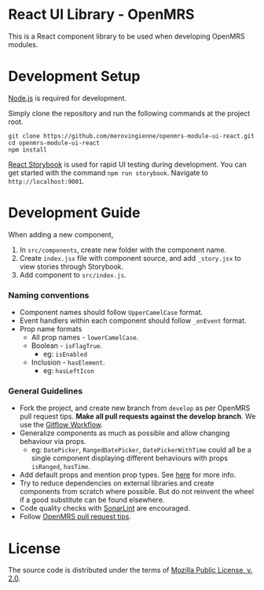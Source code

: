# React UI Library - OpenMRS

This is a React component library to be used when developing OpenMRS modules.


# Development Setup

[Node.js](https://nodejs.org/en/) is required for development.

Simply clone the repository and run the following commands at the project root.

```
git clone https://github.com/merovingienne/openmrs-module-ui-react.git
cd openmrs-module-ui-react
npm install
```

[React Storybook](https://storybook.js.org/) is used for rapid UI testing during development. You can get started with the command `npm run storybook`. Navigate to `http://localhost:9001`.


# Development Guide

When adding a new component,
1. In `src/components`, create new folder with the component name.
2. Create `index.jsx` file with component source, and add `_story.jsx` to view stories through Storybook.
3. Add component to `src/index.js`.


### Naming conventions

* Component names should follow `UpperCamelCase` format.
* Event handlers within each component should follow `_onEvent` format.
* Prop name formats
  * All prop names - `lowerCamelCase`.
  * Boolean - `isFlagTrue`.
    * eg: `isEnabled`
  * Inclusion - `hasElement`.
    * eg: `hasLeftIcon`

### General Guidelines

* Fork the project, and create new branch from `develop` as per OpenMRS pull request tips. **Make all pull requests against the develop branch**. We use the [Gitflow Workflow](https://www.atlassian.com/git/tutorials/comparing-workflows/gitflow-workflow).
* Generalize components as much as possible and allow changing behaviour via props.
  * eg: `DatePicker`, `RangedDatePicker`, `DatePickerWithTime` could all be a single component displaying different behaviours with props `isRanged`, `hasTime`.
* Add default props and mention prop types. See [here](https://reactjs.org/docs/typechecking-with-proptypes.html) for more info.
* Try to reduce dependencies on external libraries and create components from scratch where possible. But do not reinvent the wheel if a good substitute can be found elsewhere.
* Code quality checks with [SonarLint](https://www.sonarlint.org/) are encouraged.
* Follow [OpenMRS pull request tips](https://wiki.openmrs.org/display/docs/Pull+Request+Tips).

# License
The source code is distributed under the terms of [Mozilla Public License, v. 2.0](http://mozilla.org/MPL/2.0).